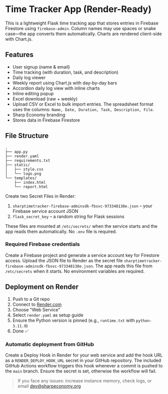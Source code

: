 # Time Tracker App (Render-Ready)

This is a lightweight Flask time tracking app that stores entries in
Firebase Firestore using `firebase-admin`. Column names may use spaces
or snake case—the app converts them automatically. Charts are rendered
client-side with Chart.js.

## Features
- User signup (name & email)
- Time tracking (with duration, task, and description)
- Daily log viewer
- Weekly report using Chart.js with day-by-day bars
- Accordion daily log view with inline charts
- Inline editing popup
- Excel download (raw + weekly)
- Upload CSV or Excel to bulk import entries. The spreadsheet format uses the columns:
  `Name, Date, Duration, Task, Description, File`.
- Sharp Economy branding
- Stores data in Firebase Firestore

## File Structure
```
.
├── app.py
├── render.yaml
├── requirements.txt
├── static/
│   ├── style.css
│   └── logo.png
└── templates/
    ├── index.html
    └── report.html
```

Create two Secret Files in Render:

1. `sharptimetracker-firebase-adminsdk-fbsvc-973348138e.json` – your Firebase service account JSON
2. `flask_secret_key` – a random string for Flask sessions

These files are mounted at `/etc/secrets/` when the service starts and the app reads them automatically. No `.env` file is required.

### Required Firebase credentials
Create a Firebase project and generate a service account key for Firestore access. Upload the JSON file to Render as the secret file `sharptimetracker-firebase-adminsdk-fbsvc-973348138e.json`. The app reads this file from `/etc/secrets` when it starts. No environment variables are required.

## Deployment on Render
1. Push to a Git repo
2. Connect to [Render.com](https://render.com/)
3. Choose "Web Service"
4. Select `render.yaml` as setup guide
5. Ensure the Python version is pinned (e.g., `runtime.txt` with `python-3.11.9`)
6. Done ✅

### Automatic deployment from GitHub
Create a Deploy Hook in Render for your web service and add the hook URL as a
`RENDER_DEPLOY_HOOK_URL` secret in your GitHub repository. The included
GitHub Actions workflow triggers this hook whenever a commit is pushed to the
`main` branch. Ensure the secret is set, otherwise the workflow will fail.

> If you face any issues: increase instance memory, check logs, or email dev@sharpeconomy.org
